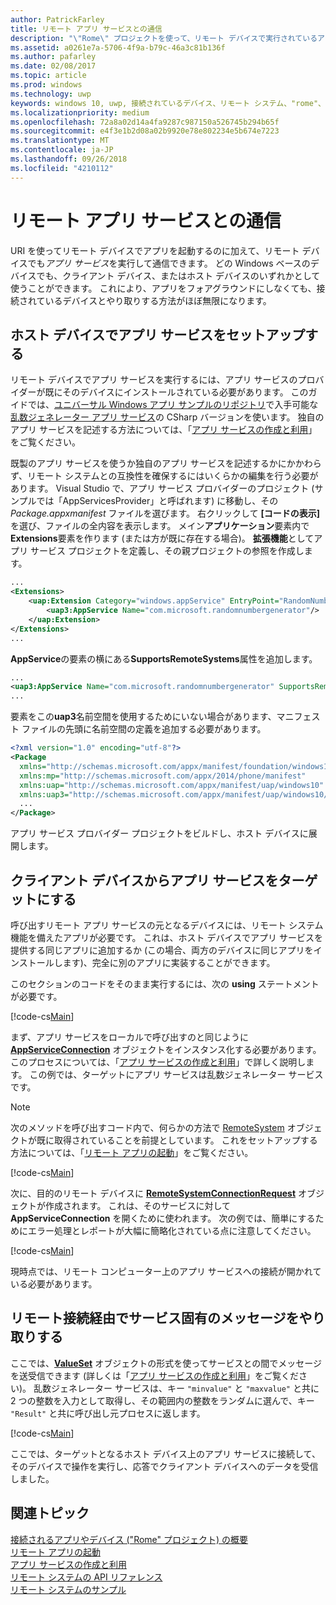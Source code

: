 ```yaml
---
author: PatrickFarley
title: リモート アプリ サービスとの通信
description: "\"Rome\" プロジェクトを使って、リモート デバイスで実行されているアプリ サービスとメッセージをやり取りします。"
ms.assetid: a0261e7a-5706-4f9a-b79c-46a3c81b136f
ms.author: pafarley
ms.date: 02/08/2017
ms.topic: article
ms.prod: windows
ms.technology: uwp
keywords: windows 10, uwp, 接続されているデバイス、リモート システム、"rome"、"rome"プロジェクト、バック グラウンド タスク、アプリ サービス
ms.localizationpriority: medium
ms.openlocfilehash: 72a8a02d14a4fa9287c987150a526745b294b65f
ms.sourcegitcommit: e4f3e1b2d08a02b9920e78e802234e5b674e7223
ms.translationtype: MT
ms.contentlocale: ja-JP
ms.lasthandoff: 09/26/2018
ms.locfileid: "4210112"
---
```

# <a name="communicate-with-a-remote-app-service"></a>リモート アプリ サービスとの通信

URI を使ってリモート デバイスでアプリを起動するのに加えて、リモート デバイスでも*アプリ サービス*を実行して通信できます。 どの Windows ベースのデバイスでも、クライアント デバイス、またはホスト デバイスのいずれかとして使うことができます。 これにより、アプリをフォアグラウンドにしなくても、接続されているデバイスとやり取りする方法がほぼ無限になります。

## <a name="set-up-the-app-service-on-the-host-device"></a>ホスト デバイスでアプリ サービスをセットアップする
リモート デバイスでアプリ サービスを実行するには、アプリ サービスのプロバイダーが既にそのデバイスにインストールされている必要があります。 このガイドでは、[ユニバーサル Windows アプリ サンプルのリポジトリ](https://github.com/Microsoft/Windows-universal-samples/tree/master/Samples/AppServices)で入手可能な[乱数ジェネレーター アプリ サービス](https://github.com/Microsoft/Windows-universal-samples/tree/master/Samples/AppServices)の CSharp バージョンを使います。 独自のアプリ サービスを記述する方法については、「[アプリ サービスの作成と利用](how-to-create-and-consume-an-app-service.md)」をご覧ください。

既製のアプリ サービスを使うか独自のアプリ サービスを記述するかにかかわらず、リモート システムとの互換性を確保するにはいくらかの編集を行う必要があります。 Visual Studio で、アプリ サービス プロバイダーのプロジェクト (サンプルでは「AppServicesProvider」と呼ばれます) に移動し、その _Package.appxmanifest_ ファイルを選びます。 右クリックして **[コードの表示]** を選び、ファイルの全内容を表示します。 メイン**アプリケーション**要素内で**Extensions**要素を作ります (または方が既に存在する場合)。 **拡張機能**としてアプリ サービス プロジェクトを定義し、その親プロジェクトの参照を作成します。

``` xml
...
<Extensions>
    <uap:Extension Category="windows.appService" EntryPoint="RandomNumberService.RandomNumberGeneratorTask">
        <uap3:AppService Name="com.microsoft.randomnumbergenerator"/>
    </uap:Extension>
</Extensions>
...
```

**AppService**の要素の横にある**SupportsRemoteSystems**属性を追加します。

``` xml
...
<uap3:AppService Name="com.microsoft.randomnumbergenerator" SupportsRemoteSystems="true"/>
...
```

要素をこの**uap3**名前空間を使用するためにいない場合があります、マニフェスト ファイルの先頭に名前空間の定義を追加する必要があります。

```xml
<?xml version="1.0" encoding="utf-8"?>
<Package
  xmlns="http://schemas.microsoft.com/appx/manifest/foundation/windows10"
  xmlns:mp="http://schemas.microsoft.com/appx/2014/phone/manifest"
  xmlns:uap="http://schemas.microsoft.com/appx/manifest/uap/windows10"
  xmlns:uap3="http://schemas.microsoft.com/appx/manifest/uap/windows10/3">
  ...
</Package>
```

アプリ サービス プロバイダー プロジェクトをビルドし、ホスト デバイスに展開します。

## <a name="target-the-app-service-from-the-client-device"></a>クライアント デバイスからアプリ サービスをターゲットにする
呼び出すリモート アプリ サービスの元となるデバイスには、リモート システム機能を備えたアプリが必要です。 これは、ホスト デバイスでアプリ サービスを提供する同じアプリに追加するか (この場合、両方のデバイスに同じアプリをインストールします)、完全に別のアプリに実装することができます。

このセクションのコードをそのまま実行するには、次の **using** ステートメントが必要です。

[!code-cs[Main](./code/RemoteAppService/MainPage.xaml.cs#SnippetUsings)]


まず、アプリ サービスをローカルで呼び出すのと同じように [**AppServiceConnection**](https://msdn.microsoft.com/library/windows/apps/Windows.ApplicationModel.AppService.AppServiceConnection) オブジェクトをインスタンス化する必要があります。 このプロセスについては、「[アプリ サービスの作成と利用](how-to-create-and-consume-an-app-service.md)」で詳しく説明します。 この例では、ターゲットにアプリ サービスは乱数ジェネレーター サービスです。

> [!NOTE]
> 次のメソッドを呼び出すコード内で、何らかの方法で [RemoteSystem](https://msdn.microsoft.com/library/windows/apps/Windows.System.RemoteSystems.RemoteSystem) オブジェクトが既に取得されていることを前提としています。 これをセットアップする方法については、「[リモート アプリの起動](launch-a-remote-app.md)」をご覧ください。

[!code-cs[Main](./code/RemoteAppService/MainPage.xaml.cs#SnippetAppService)]

次に、目的のリモート デバイスに [**RemoteSystemConnectionRequest**](https://msdn.microsoft.com/library/windows/apps/Windows.System.RemoteSystems.RemoteSystemConnectionRequest) オブジェクトが作成されます。 これは、そのサービスに対して **AppServiceConnection** を開くために使われます。 次の例では、簡単にするためにエラー処理とレポートが大幅に簡略化されている点に注意してください。

[!code-cs[Main](./code/RemoteAppService/MainPage.xaml.cs#SnippetRemoteConnection)]

現時点では、リモート コンピューター上のアプリ サービスへの接続が開かれている必要があります。

## <a name="exchange-service-specific-messages-over-the-remote-connection"></a>リモート接続経由でサービス固有のメッセージをやり取りする

ここでは、[**ValueSet**](https://msdn.microsoft.com/library/windows/apps/windows.foundation.collections.valueset) オブジェクトの形式を使ってサービスとの間でメッセージを送受信できます (詳しくは「[アプリ サービスの作成と利用](how-to-create-and-consume-an-app-service.md)」をご覧ください)。 乱数ジェネレーター サービスは、キー `"minvalue"` と `"maxvalue"` と共に 2 つの整数を入力として取得し、その範囲内の整数をランダムに選んで、キー `"Result"` と共に呼び出し元プロセスに返します。

[!code-cs[Main](./code/RemoteAppService/MainPage.xaml.cs#SnippetSendMessage)]

ここでは、ターゲットとなるホスト デバイス上のアプリ サービスに接続して、そのデバイスで操作を実行し、応答でクライアント デバイスへのデータを受信しました。

## <a name="related-topics"></a>関連トピック

[接続されるアプリやデバイス ("Rome" プロジェクト) の概要](connected-apps-and-devices.md)  
[リモート アプリの起動](launch-a-remote-app.md)  
[アプリ サービスの作成と利用](how-to-create-and-consume-an-app-service.md)  
[リモート システムの API リファレンス](https://msdn.microsoft.com/library/windows/apps/Windows.System.RemoteSystems)  
[リモート システムのサンプル](https://github.com/Microsoft/Windows-universal-samples/tree/dev/Samples/RemoteSystems)
